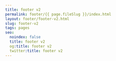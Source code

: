 ```yaml
---
title: footer v2
permalink: footer/{{ page.fileSlug }}/index.html
layout: footer/footer-v2.html
slug: footer-v2
tags: pages
seo:
  noindex: false
  title: footer v2
  og:title: footer v2
  twitter:title: footer v2
---
```



